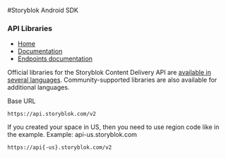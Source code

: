 #Storyblok Android SDK

### API Libraries

- [Home](https://www.storyblok.com/)
- [Documentation](https://www.storyblok.com/docs/guide/introduction)
- [Endpoints documentation](https://www.storyblok.com/docs/api/content-delivery/v2)

Official libraries for the Storyblok Content Delivery API are [available in several languages](https://www.storyblok.com/docs/guide/getting-started). Community-supported libraries are also available for additional languages.

Base URL
```
https://api.storyblok.com/v2
```

If you created your space in US, then you need to use region code like in the example. Example: api-us.storyblok.com
```
https://api{-us}.storyblok.com/v2
```
